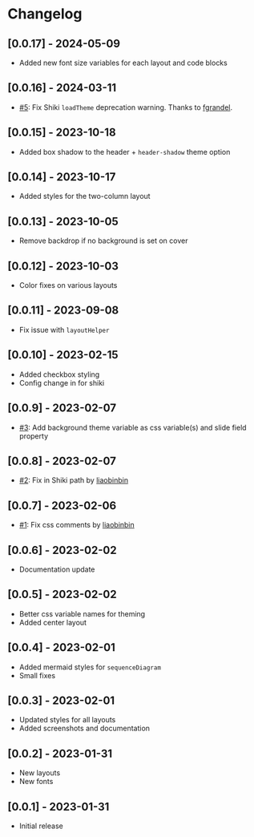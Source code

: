 # Changelog

## [0.0.17] - 2024-05-09

- Added new font size variables for each layout and code blocks

## [0.0.16] - 2024-03-11

- [#5](https://github.com/estruyf/slidev-theme-the-unnamed/pull/5): Fix Shiki `loadTheme` deprecation warning. Thanks to [fgrandel](https://github.com/fgrandel).

## [0.0.15] - 2023-10-18

- Added box shadow to the header + `header-shadow` theme option

## [0.0.14] - 2023-10-17

- Added styles for the two-column layout

## [0.0.13] - 2023-10-05

- Remove backdrop if no background is set on cover

## [0.0.12] - 2023-10-03

- Color fixes on various layouts

## [0.0.11] - 2023-09-08

- Fix issue with `layoutHelper`

## [0.0.10] - 2023-02-15

- Added checkbox styling
- Config change in for shiki

## [0.0.9] - 2023-02-07

- [#3](https://github.com/estruyf/slidev-theme-the-unnamed/issues/3): Add background theme variable as css variable(s) and slide field property

## [0.0.8] - 2023-02-07

- [#2](https://github.com/estruyf/slidev-theme-the-unnamed/pull/2): Fix in Shiki path by [liaobinbin](https://github.com/liaobinbin)

## [0.0.7] - 2023-02-06

- [#1](https://github.com/estruyf/slidev-theme-the-unnamed/pull/1): Fix css comments by [liaobinbin](https://github.com/liaobinbin)

## [0.0.6] - 2023-02-02

- Documentation update

## [0.0.5] - 2023-02-02

- Better css variable names for theming
- Added center layout

## [0.0.4] - 2023-02-01

- Added mermaid styles for `sequenceDiagram`
- Small fixes

## [0.0.3] - 2023-02-01

- Updated styles for all layouts
- Added screenshots and documentation

## [0.0.2] - 2023-01-31

- New layouts
- New fonts

## [0.0.1] - 2023-01-31

- Initial release
